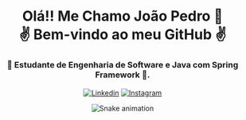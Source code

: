 <div align="center">
  <h1>
    Olá!! Me Chamo João Pedro 👋<br>
    ✌ Bem-vindo ao meu GitHub ✌
   </h1>

  <h3>🌱 Estudante de Engenharia de Software e Java com Spring Framework 🌱.</h3>
  <a href="https://www.linkedin.com/in/jo%C3%A3o-pedro-de-%C3%A1vila-santos-a6ba74150/"><img align="center" alt="Linkedin" src="https://img.shields.io/badge/LinkedIn-0077B5?style=for-the-badge&logo=linkedin&logoColor=white"></a>
  <a href="https://www.instagram.com/jpdravila/"><img align="center" alt="Instagram" src="https://img.shields.io/badge/Instagram-E4405F?style=for-the-badge&logo=instagram&logoColor=white"></a>
</div>

<div align= "center" >
  
  ![Snake animation](https://github.com/l-lisboa/l-lisboa/blob/output/github-contribution-grid-snake.svg)
  
</div>
